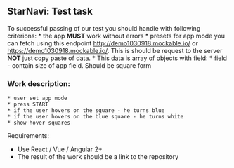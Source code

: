 ## StarNavi: **Test task**
To successful passing of our test you should handle with following criterions:
	* the app **MUST** work without errors
	* presets for app mode you can fetch using this endpoint http://demo1030918.mockable.io/ or https://demo1030918.mockable.io/. This is should be request to the server **NOT** just copy paste of data.
	* This data is array of objects with field:
	* field - contain size of app field. Should be square form

### Work description:
	* user set app mode
	* press START
	* if the user hovers on the square - he turns blue
	* if the user hovers on the blue square - he turns white
	* show hover squares

Requirements:
* Use React / Vue / Angular 2+
* The result of the work should be a link to the repository
